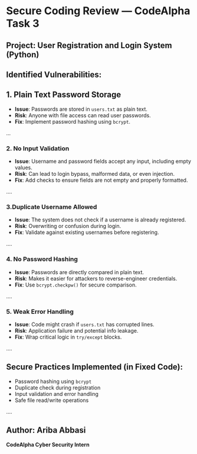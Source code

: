 #  Secure Coding Review — CodeAlpha Task 3
##  Project: User Registration and Login System (Python)
##  Identified Vulnerabilities:
## 1.  Plain Text Password Storage
- **Issue**: Passwords are stored in `users.txt` as plain text.
- **Risk**: Anyone with file access can read user passwords.
- **Fix**: Implement password hashing using `bcrypt`.

...

### 2.  No Input Validation
- **Issue**: Username and password fields accept any input, including empty values.
- **Risk**: Can lead to login bypass, malformed data, or even injection.
- **Fix**: Add checks to ensure fields are not empty and properly formatted.

....

### 3.Duplicate Username Allowed
- **Issue**: The system does not check if a username is already registered.
- **Risk**: Overwriting or confusion during login.
- **Fix**: Validate against existing usernames before registering.

....

### 4. No Password Hashing
- **Issue**: Passwords are directly compared in plain text.
- **Risk**: Makes it easier for attackers to reverse-engineer credentials.
- **Fix**: Use `bcrypt.checkpw()` for secure comparison.

....

### 5. Weak Error Handling
- **Issue**: Code might crash if `users.txt` has corrupted lines.
- **Risk**: Application failure and potential info leakage.
- **Fix**: Wrap critical logic in `try/except` blocks.

....

## Secure Practices Implemented (in Fixed Code):
- Password hashing using `bcrypt`
- Duplicate check during registration
- Input validation and error handling
- Safe file read/write operations

....

##  Author: Ariba Abbasi  
**CodeAlpha Cyber Security Intern**
